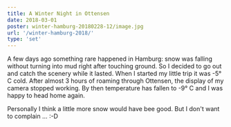 ```yaml
---
title: A Winter Night in Ottensen
date: 2018-03-01
poster: winter-hamburg-20180228-12/image.jpg
url: '/winter-hamburg-2018/'
type: 'set'
---
```


A few days ago something rare happened in Hamburg: snow was falling without turning into mud right after touching ground. So I decided to go out and catch the scenery while it lasted. When I started my little trip it was -5° C cold. After almost 3 hours of roaming through Ottensen, the display of my camera stopped working. By then temperature has fallen to -9° C and I was happy to head home again.

Personally I think a little more snow would have bee good. But I don't want to complain … :-D
